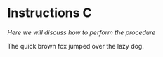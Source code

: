 # Instructions C

*Here we will discuss how to perform the procedure*

The quick brown fox jumped over the lazy dog.